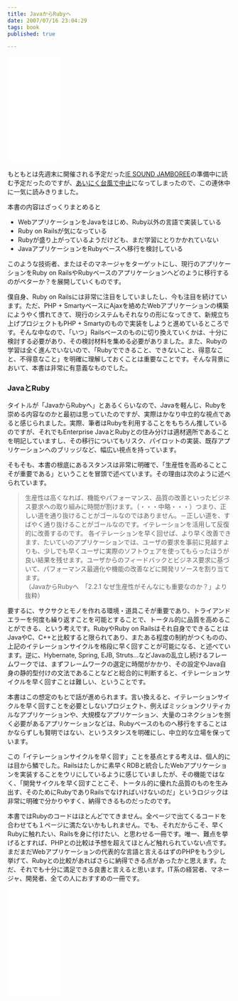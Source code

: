 ```yaml
---
title: JavaからRubyへ
date: 2007/07/16 23:04:29
tags: book
published: true

---
```


<p>
<iframe src="//rcm-jp.amazon.co.jp/e/cm?t=katsumatv-22&o=9&p=8&l=as1&asins=4873113202&fc1=000000&IS1=1&lt1=_blank&lc1=0000FF&bc1=FFFFFF&bg1=FFFFFF&f=ifr" width="120", height="240" scrolling="no" marginwidth="0" marginheight="0" frameborder="0"></iframe>
</p>

<p>もともとは先週末に開催される予定だった<a href="http://tpdrecords.com/ie/index.html">IE SOUND JAMBOREE</a>の準備中に読む予定だったのですが、<a href="http://tpdrecords.com/ie/ievol3.html">あいにく台風で中止</a>になってしまったので、この連休中に一気に読みきりました。</p>

<p>本書の内容はざっくりまとめると</p>

<p>
<ul>
<li>WebアプリケーションをJavaをはじめ、Ruby以外の言語で実装している</li>
<li>Ruby on Railsが気になっている</li>
<li>Rubyが盛り上がっているようだけども、まだ学習にとりかかれていない</li>
<li>JavaアプリケーションをRubyベースへ移行を検討している</li>
</ul>
</p>

<p>
このような技術者、またはそのマネージャをターゲットにし、現行のアプリケーションをRuby on RailsやRubyベースのアプリケーションへどのように移行するのがベターか？を展開していくものです。
</p>

<p>僕自身、Ruby on Railsには非常に注目をしていましたし、今も注目を続けています。ただ、PHP + SmartyベースにAjaxを絡めたWebアプリケーションの構築にようやく慣れてきて、現行のシステムもそれなりの形になってきて、新規立ち上げプロジェクトもPHP + Smartyのもので実装をしようと進めているところです。そんな中なので、「いつ」Railsベースのものに切り換えていくかは、十分に検討する必要があり、その検討材料を集める必要がありました。また、Rubyの学習は全く進んでいないので、「Rubyでできること、できないこと、得意なこと、不得意なこと」を明確に理解しておくことは重要なことです。そんな背景において、本書は非常に有意義なものでした。</p>

<h3>JavaとRuby</h3>
<p>タイトルが「JavaからRubyへ」とあるくらいなので、Javaを軽んじ、Rubyを崇める内容なのかと最初は思っていたのですが、実際はかなり中立的な視点であると感じられました。実際、筆者はRubyを利用することをもちろん推しているのですが、それでもEnterprise JavaとRubyとの住み分けは適材適所であることを明記していますし、その移行についてもリスク、パイロットの実装、既存アプリケーションへのブリッジなど、幅広い視点を持っています。</p>

<p>そもそも、本書の根底にあるスタンスは非常に明確で、「生産性を高めることこそが重要である」ということを冒頭で述べています。その理由は次のように述べられています。</p>


<p><blockquote>生産性は高くなれば、機能やパフォーマンス、品質の改善といったビジネス要求への取り組みに時間が割けます。（・・・中略・・・）つまり、正しい道を通り抜けることがゴールなのではありません。－正しい道を、すばやく通り抜けることがゴールなのです。イテレーションを活用して反復的に改善するのです。
各イテレーションを早く回せば、より早く改善できます、たいていのアプリケーションでは、ユーザの要求を事前に見越すよりも、少しでも早くユーザに実際のソフトウェアを使ってもらったほうが良い結果を残せます。ユーザからのフィードバックとビジネス要求に基づいて、パフォーマンス最適化や機能の改善などに開発リソースを割り当てます。　<br />（JavaからRubyへ　「2.2.1 なぜ生産性がそんなにも重要なのか？」より抜粋）</blockquote></p>

<p>要するに、サクサクとモノを作れる環境・道具こそが重要であり、トライアンドエラーを何度も繰り返すことを可能とすることで、トータル的に品質を高めることができる、という考えです。RubyやRuby on Railsはそれ自身でできることはJavaやC、C++と比較すると限られてあり、またある程度の制約がつくものの、上記のイテレーションサイクルを格段に早く回すことが可能になる、と述べています。逆に、Hybernate, Spring, EJB, Struts...などJavaの乱立し続けるフレームワークでは、まずフレームワークの選定に時間がかかり、その設定やJava自身の静的型付けの文法であることなどと総合的に判断すると、イテレーションサイクルを早く回すことは難しい、ということです。</p>

<p>本書はこの想定のもとで話が進められます。言い換えると、イテレーションサイクルを早く回すことを必要としないプロジェクト、例えばミッションクリティカルなアプリケーションや、大規模なアプリケーション、大量のコネクションを捌く必要があるアプリケーションなどは、Rubyベースのものへ移行をすることはかならずしも賢明ではない、というスタンスを明確にし、中立的な立場を保っています。</p>

<p>この「イテレーションサイクルを早く回す」ことを基点とする考えは、個人的には目から鱗でした。Railsはたしかに素早くRDBと統合したWebアプリケーションを実装することをウリにしているように感じていましたが、その機能ではなく、「開発サイクルを早く回すことこそ、トータル的に優れた品質のものを生み出す、そのためにRubyでありRailsでなければいけないのだ」というロジックは非常に明確で分かりやすく、納得できるものだったのです。</p>

<p>本書ではRubyのコードはほとんどでてきません。全ページで出てくるコードを合わせても１ページに満たないかもしれません。でも、それだからこそ、早くRubyに触れたい、Railsを身に付けたい、と思わせる一冊です。唯一、難点を挙げるとすれば、PHPとの比較は予想を超えてほとんど触れられていない点です。まだまだWebアプリケーションの代表的な言語と言えるはずのPHPをもう少し挙げて、Rubyとの比較があればさらに納得できる点があったかと思えます。ただ、それでも十分に満足できる良書と言えると思います。IT系の経営者、マネージャ、開発者、全ての人におすすめの一冊です。</p>

<p>
<iframe src="//rcm-jp.amazon.co.jp/e/cm?t=katsumatv-22&o=9&p=8&l=as1&asins=4873113202&fc1=000000&IS1=1&lt1=_blank&lc1=0000FF&bc1=FFFFFF&bg1=FFFFFF&f=ifr" width="120", height="240" scrolling="no" marginwidth="0" marginheight="0" frameborder="0"></iframe></p>
